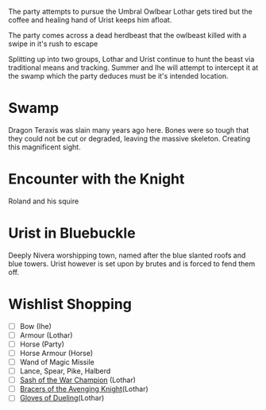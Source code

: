 
The party attempts to pursue the Umbral Owlbear
Lothar gets tired but the coffee and healing hand of Urist keeps him afloat.

The party comes across a dead herdbeast that the owlbeast killed with a swipe in it's rush to escape

Splitting up into two groups, Lothar and Urist continue to hunt the beast via traditional means and tracking. Summer and Ihe will attempt to intercept it at the swamp which the party deduces must be it's intended location.

# Swamp
Dragon Teraxis was slain many years ago here. Bones were so tough that they could not be cut or degraded, leaving the massive skeleton. Creating this magnificent sight.



# Encounter with the Knight
Roland and his squire 


# Urist in Bluebuckle
Deeply Nivera worshipping town, named after the blue slanted roofs and blue towers.
Urist however is set upon by brutes and is forced to fend them off.


# Wishlist Shopping
- [ ] Bow (Ihe)
- [ ] Armour (Lothar)
- [ ] Horse (Party)
- [ ] Horse Armour (Horse)
- [ ] Wand of Magic Missile
- [ ] Lance, Spear, Pike, Halberd
- [ ] [Sash of the War Champion](https://www.d20pfsrd.com/magic-items/wondrous-items/r-z/sash-of-the-war-champion) (Lothar)
- [ ] [Bracers of the Avenging Knight](https://www.d20pfsrd.com/magic-items/wondrous-items/a-b/bracers-of-the-avenging-knight)(Lothar)
- [ ] [Gloves of Dueling](https://www.d20pfsrd.com/magic-items/wondrous-items/e-g/gloves-of-dueling)(Lothar)